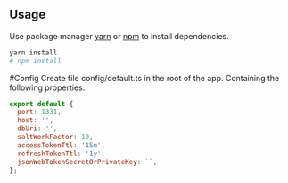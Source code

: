## Usage

Use package manager [yarn](https://yarnpkg.com/) or [npm](https://www.npmjs.com/) to install dependencies.

```bash
yarn install
# npm install
```

#Config
Create file config/default.ts in the root of the app. Containing the following properties:

```javascript
export default {
  port: 1331,
  host: '',
  dbUri: '',
  saltWorkFactor: 10,
  accessTokenTtl: '15m',
  refreshTokenTtl: '1y',
  jsonWebTokenSecretOrPrivateKey: ``,
};
```

